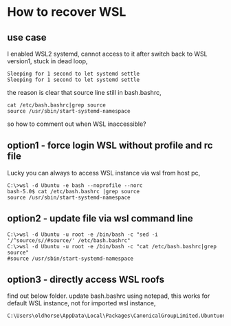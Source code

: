 # How to recover WSL
## use case
I enabled WSL2 systemd, cannot access to it after switch back to WSL version1, stuck in dead loop, 
```
Sleeping for 1 second to let systemd settle
Sleeping for 1 second to let systemd settle
```
the reason is clear that source line still in bash.bashrc, 
```
cat /etc/bash.bashrc|grep source
source /usr/sbin/start-systemd-namespace
```
so how to comment out when WSL inaccessible?
## option1 - force login WSL without profile and rc file
Lucky you can always to access WSL instance via wsl from host pc, 
```
C:\>wsl -d Ubuntu -e bash --noprofile --norc
bash-5.0$ cat /etc/bash.bashrc |grep source
source /usr/sbin/start-systemd-namespace
```
## option2 - update file via wsl command line 
```
C:\>wsl -d Ubuntu -u root -e /bin/bash -c "sed -i '/^source/s//#source/' /etc/bash.bashrc"
C:\>wsl -d Ubuntu -u root -e /bin/bash -c "cat /etc/bash.bashrc|grep source"
#source /usr/sbin/start-systemd-namespace
```
## option3 - directly access WSL roofs 
find out below folder. update bash.bashrc using notepad, this works for default WSL instance, not for imported wsl instance, 
```
C:\Users\oldhorse\AppData\Local\Packages\CanonicalGroupLimited.UbuntuonWindows_79rhkp1fndgsc\LocalState\rootfs\etc
```
 
